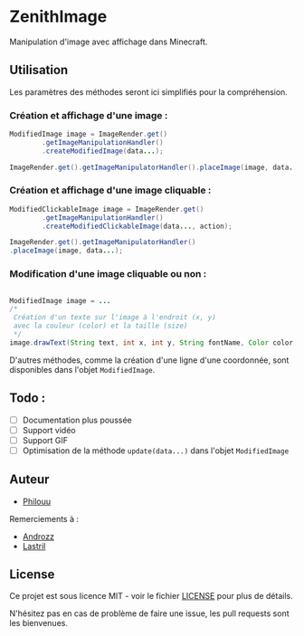 
# ZenithImage
Manipulation d'image avec affichage dans Minecraft.

## Utilisation
Les paramètres des méthodes seront ici simplifiés pour la compréhension.

### Création et affichage d'une image :
```java
ModifiedImage image = ImageRender.get()
        .getImageManipulationHandler()
        .createModifiedImage(data...);

ImageRender.get().getImageManipulatorHandler().placeImage(image, data...);
```

### Création et affichage d'une image cliquable :

```java
ModifiedClickableImage image = ImageRender.get()
        .getImageManipulationHandler()
        .createModifiedClickableImage(data..., action);

ImageRender.get().getImageManipulatorHandler()
.placeImage(image, data...);
```

### Modification d'une image cliquable ou non :
```java

ModifiedImage image = ...
/* 
 Création d'un texte sur l'image à l'endroit (x, y) 
 avec la couleur (color) et la taille (size)
 */
image.drawText(String text, int x, int y, String fontName, Color color, int size);
```

D'autres méthodes, comme la création d'une ligne d'une coordonnée, sont disponibles dans l'objet `ModifiedImage`.

## Todo : 
- [ ] Documentation plus poussée
- [ ] Support vidéo
- [ ] Support GIF
- [ ] Optimisation de la méthode `update(data...)` dans l'objet `ModifiedImage`

## Auteur
- [Philouu](https://github.com/philougoatesque) 

Remerciements à :
- [Androzz](https://antique.gg/)
- [Lastril](https://github.com/Guillaume-BH)

## License
Ce projet est sous licence MIT - voir le fichier [LICENSE](LICENSE) pour plus de détails.

N'hésitez pas en cas de problème de faire une issue, les pull requests sont les bienvenues.
